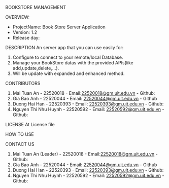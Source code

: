 BOOKSTORE MANAGEMENT 

OVERVIEW:
- ProjectName: Book Store Server Application
- Version: 1.2
- Release day:

DESCRIPTION
An server app that you can use easily for:
1. Configure to connect to your remote/local Database.
2. Manage your BookStore datas with the provided APIs(like add,update,delete,...).
3. Will be update with expanded and enhanced method.

CONTRIBUTORS
1. Mai Tuan An - 22520018 - Email:22520018@gm.uit.edu.vn - Github: 
2. Gia Bao Anh - 22520044 - Email: 22520044@gm.uit.edu.vn - Github
3. Duong Hai Han - 22520393 - Email: 22520393@gm.uit.edu.vn - Github:
4. Nguyen Thi Nhu Huynh - 22520592 - Email: 22520592@gm.uit.edu.vn - Github:

LICENSE
At License file

HOW TO USE


CONTACT US
1. Mai Tuan An (Leader) - 22520018 - Email:22520018@gm.uit.edu.vn - Github: 
2. Gia Bao Anh - 22520044 - Email: 22520044@gm.uit.edu.vn - Github
3. Duong Hai Han - 22520393 - Email: 22520393@gm.uit.edu.vn - Github:
4. Nguyen Thi Nhu Huynh - 22520592 - Email: 22520592@gm.uit.edu.vn - Github:
   

																								
                                                                                                                     
                                                                                                                     
																													 
